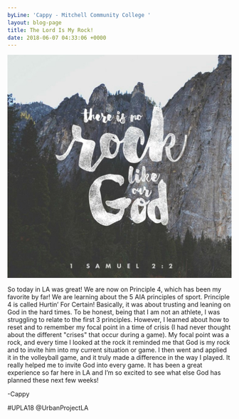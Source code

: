 ```yaml
---
byLine: 'Cappy - Mitchell Community College '
layout: blog-page
title: The Lord Is My Rock!
date: 2018-06-07 04:33:06 +0000
---
```

![](/uploads/2018/06/07/IMG_7F29F117B0EB-1.jpg)

So today in LA was great! We are now on Principle 4, which has been my favorite by far!  We are learning about the 5 AIA principles of sport. Principle 4 is called Hurtin’ For Certain! Basically, it was about trusting and leaning on God in the hard times. To be honest, being that I am not an athlete, I was struggling to relate to the first 3 principles.  However, I learned about how to reset and to remember my focal point in a time of crisis (I had never thought about the different "crises" that occur during a game). My focal point was a rock, and every time I looked at the rock it reminded me that God is my rock and to invite him into my current situation or game. I then went and applied it in the volleyball game, and it truly made a difference in the way I played.  It really helped me to invite God into every game. It has been a great experience so far here in LA and I’m so excited to see what else God has planned these next few weeks!

-Cappy

\#UPLA18  @UrbanProjectLA